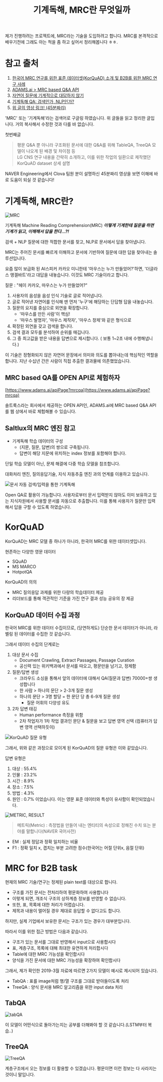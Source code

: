 ﻿---
title:  "기계독해, MRC란 무엇일까"
excerpt: "Machine Reading Comprehension; 기계독해에 대해서 정리합니다"


categories:
-   NLP
tags:
-   NLP
last_modified_at: 2020-05-26TO16:30:00+09:00
---

제가 진행하려는 프로젝트에, MRC라는 기술을 도입하려고 합니다. MRC를 본격적으로 배우기전에 그래도 아는 척을 좀 하고 싶어서 정리해봅니다 ㅎㅎ.

# 참고 출처
1.  [한국어 MRC 연구를 위한 표준 데이터셋(KorQuAD) 소개 및 B2B를 위한 MRC 연구 사례](https://www.slideshare.net/NaverEngineering/mrc-korquad-b2b-mrc)
2.  [ADAMS.ai > MRC based Q&A API](https://www.adams.ai/apiPage?mrcqa)
3.  [자연어 질문에 기계적으로 대답하지 않기](https://brunch.co.kr/@andkakao/99)
4.  [기계독해 QA: 검색인가, NLP인가?](https://deview.kr/2018/schedule/239)
5.  [위 글의 영상 링크! (45분짜리)](https://tv.naver.com/v/4584299)

'MRC' 또는 '기계독해'라는 검색어로 구글링 하였습니다.
위 글들을 읽고 정리한 글입니다. 거의 복사해서 수정한 것과 다를 바 없습니다.

첫번째글
>  평문 Q&A 뿐 아니라 구조화된 문서에 대한 Q&A를 위해 TableQA, TreeQA 모델이 나오게 된 배경 및 차이점 등  
LG CNS 연구 내용을 간략히 소개하고, 이를 위한 작업의 일환으로 제작했던 KorQuAD dataset 상세 설명

NAVER Engineering에서 Clova 팀원 분이 설명하신 45분짜리 영상을 보면 이해에 바로 도움이 되실 것 같습니다!


# 기계독해, MRC란?

![MRC](https://image.slidesharecdn.com/lgcnsnaver-190304010702/95/mrc-korquad-b2b-mrc-3-1024.jpg?cb=1551661689)

기계독해 
Machine Reading Comprehension(MRC)
***이렇게 기계한테 질문을 하면 기계가 읽고, 이해해서 답을 한다...?!***

검색 + NLP
질문에 대한 적합한 문서를 찾고, NLP로 문서에서 답을 찾아냅니다.

MRC는 주어진 문서를 빠르게 이해하고 문서에 기반하여 질문에 대한 답을 찾아내는 솔루션입니다.

요즘 많이 보급화 된 AI스피커 카카오 미니한테 '마우스는 누가 만들었어?'하면, '더글라스 앵겔바트'라고 대답을 내놓습니다. 이것도 MRC 기술이라고 합니다.

질문 : "헤이 카카오, 마우스는 누가 만들었어?"
1.  사용자의 음성을 음성 인식 기술로 글로 적어냅니다.
2.  글로 적어낸 자연어를 인식해 맨 먼저 '누구'에 해당하는 단답형 답을 내놓습니다.
3.  질문의 요지를 중심으로 외연을 확장합니다.
    -  '마우스를 만든 사람'이 핵심!
    -  '마우스 발명자', '마우스 제작자', '마우스 창제'와 같은 형식으로
4.  확장된 외연을 갖고 검색을 합니다.
5.  검색 결과 모두를 분석하여 순위를 매깁니다.
6.  그 중 최고값을 받은 내용을 답변으로 제시합니다.
( 보통 1~2초 내에 수행해냅니다.)

이 기술은 정형화되지 않은 자연어 문장에서 의미와 의도를 뽑아내는데 핵심적인 역할을 합니다. 지난 수십년 간은 사람이 직접 추출한 결과물에 의존했었습니다.

## MRC based QA를 OPEN API로 체험하자

[https://www.adams.ai/apiPage?mrcqa](https://www.adams.ai/apiPage?mrcqa)

솔트룩스라는 회사에서 제공하는 OPEN API인, ADAMS.ai에 MRC based Q&A API를 웹 상에서 바로 체험해볼 수 있습니다.

## Saltlux의 MRC 엔진 참고

-  기계독해 학습 데이터의 구성
    -  (지문, 질문, 답변)의 쌍으로 구축됩니다.
    -  답변이 해당 지문에 위치하는 index 정보를 포함해야 합니다.

단일 학습 모델이 아닌, 문제 해결에 다중 학습 모델을 참조합니다.

대화처리 엔진, 질의응답기술, 지식 자동추출 엔진 과의 연계를 이용하고 있습니다.

![문서 자동 검색/입력을 통한 기계독해](http://www.saltlux.com/images/menu01/ai21.png)

Open QA로 활용이 가능합니다.
사용자로부터 문서 입력받지 않아도 이미 보유하고 있는 지식자원에서 사용할 문서를 자동으로 추출합니다. 이를 통해 사용자가 질문만 입력해서 답을 구할 수 있도록 하였습니다.

# KorQuAD

KorQuAD는 MRC 모델 중 하나가 아니라, 한국어 MRC를 위한 데이터셋입니다. 

현존하는 다양한 영문 데이터
-  SQuAD
-  MS MARCO
-  HotpotQA

KorQuAD의 의의
-  MRC 질의응답 과제를 위한 다량의 학습데이터 제공
-  리더보드를 통해  객관적인 기준을 가진 연구 결과 성능 공유의 장 제공

## KorQuAD 데이터 수집 과정

한국어 MRC를 위한 데이터 수집이므로, (당연하게도) 단순한 문서 데이터가 아니라, 라벨링 된 데이터를 수집한 것 같습니다.

그래서 데이터 수집의 단계로는 
1.  대상 문서 수집
    -  Document Crawling, Extract Passages, Passage Curation
    -  공신력 있는 위키백과에서 문서를 따오고, 평문만을 남기고, 정제함
2.  질문/답변 생성
	-  크라우드 소싱을 통해서 앞의 데이터에 대해서 QA(질문과 답변) 70000+쌍 생성합니다
	-  한 사람 > 하나의 문단 > 2-3개 질문 생성
	-  하나의 문단 > 3명 할당 = 한 문단 당 총 6-9개 질문 생성 
		-  질문 어휘의 다양성 유도
3.  2차 답변 태깅
    -  Human performance 측정을 위함
    -  2차 작업자가 1차 작업 결과인 문단 & 질문을 보고 답변 영역 선택 (컴퓨터가 답변 영역 선택하듯이)

![KorQuAD 질문 유형](https://image.slidesharecdn.com/lgcnsnaver-190304010702/95/mrc-korquad-b2b-mrc-10-1024.jpg?cb=1551661689)

그래서, 위와 같은 과정으로 모이게 된 KorQuAD의 질문 유형은 이와 같았습니다.

답변 유형은
1.  대상 : 55.4%
2.  인물 : 23.2%
3.  시간 : 8.9%
4.  장소 : 7.5%
5.  방법 : 4.3%
6.  원인 : 0.7%
이었습니다. 이는 영문 표준 데이터와 특성이 유사함이 확인되었습니다.

![METRIC, RESULT](https://image.slidesharecdn.com/lgcnsnaver-190304010702/95/mrc-korquad-b2b-mrc-12-1024.jpg?cb=1551661689)

>  메트릭(Metric) : 측정법을 만들어 내는 엔티티의 속성으로 정해진 수치 또는 분야를 말합니다(NAVER 국어사전)

-  EM : 실제 정답과 정확 일치하는 비율
-  F1 : 정확 일치 x, 겹치는 부분 고려한 점수(한국어는 어절 단위x, 음절 단위)






# MRC for B2B task

현재의 MRC 기술/연구는 정제된 plain text를 대상으로 합니다.
- 구조를 가진 문서는 전처리하여 평문화하여 사용합니다
- 이렇게 되면, 개조식 구조의 상하계층 정보를 반영할 수 없습니다.
- 또한, 표, 목록에 대한 처리가 어렵습니다.
- 제목과 내용이 멀어질 경우 제대로 응답할 수 없다고도 합니다.

하지만, 실제 기업에서 보유한 문서는 구조가 있는 경우가 대부분입니다.

따라서 이를 위한 접근 방법은 다음과 같습니다.
- 구조가 있는 문서를 그대로 반영해서 input으로 사용합시다
- 표, 계층구조, 목록에 대해 최대한 유연하게 처리합시다
- Table에 대한 MRC 가능성을 확인합시다
- 양식을 가진 문서에 대한 MRC 가능성을 확장하여 확인합시다

그래서, 제가 확인한 2019-3월 자료에 따르면 2가지 모델이 예시로 제시되어 있습니다.
-  TabQA : 표를 image처럼 행/열 구조를 그대로 받아들이도록 처리
-  TreeQA : 양식 문서용 MRC 알고리즘을 위한 input data 처리

## TabQA

![tabQA](https://image.slidesharecdn.com/lgcnsnaver-190304010702/95/mrc-korquad-b2b-mrc-15-1024.jpg?cb=1551661689)

이 모델이 어떤식으로 돌아가는지는 공부를 더해봐야 할 것 같습니다.(LSTM부터 복습..)

## TreeQA

![TreeQA](https://image.slidesharecdn.com/lgcnsnaver-190304010702/95/mrc-korquad-b2b-mrc-17-1024.jpg?cb=1551661689)

계층구조에서 오는 정보를 더 활용할 수 있겠습니다. 평문이면 이런 정보는 다 사라지는 것이니 말입니다.